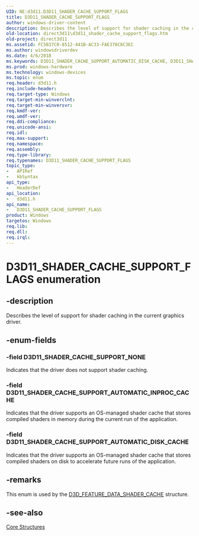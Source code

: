 ```yaml
---
UID: NE:d3d11.D3D11_SHADER_CACHE_SUPPORT_FLAGS
title: D3D11_SHADER_CACHE_SUPPORT_FLAGS
author: windows-driver-content
description: Describes the level of support for shader caching in the current graphics driver.
old-location: direct3d11\d3d11_shader_cache_support_flags.htm
old-project: direct3d11
ms.assetid: FC5B37C0-8512-441B-AC33-FAE378C8C3EC
ms.author: windowsdriverdev
ms.date: 4/6/2018
ms.keywords: D3D11_SHADER_CACHE_SUPPORT_AUTOMATIC_DISK_CACHE, D3D11_SHADER_CACHE_SUPPORT_AUTOMATIC_INPROC_CACHE, D3D11_SHADER_CACHE_SUPPORT_FLAGS, D3D11_SHADER_CACHE_SUPPORT_FLAGS enumeration [Direct3D 11], D3D11_SHADER_CACHE_SUPPORT_NONE, d3d11/D3D11_SHADER_CACHE_SUPPORT_AUTOMATIC_DISK_CACHE, d3d11/D3D11_SHADER_CACHE_SUPPORT_AUTOMATIC_INPROC_CACHE, d3d11/D3D11_SHADER_CACHE_SUPPORT_FLAGS, d3d11/D3D11_SHADER_CACHE_SUPPORT_NONE, direct3d11.d3d11_shader_cache_support_flags
ms.prod: windows-hardware
ms.technology: windows-devices
ms.topic: enum
req.header: d3d11.h
req.include-header: 
req.target-type: Windows
req.target-min-winverclnt: 
req.target-min-winversvr: 
req.kmdf-ver: 
req.umdf-ver: 
req.ddi-compliance: 
req.unicode-ansi: 
req.idl: 
req.max-support: 
req.namespace: 
req.assembly: 
req.type-library: 
req.typenames: D3D11_SHADER_CACHE_SUPPORT_FLAGS
topic_type:
-	APIRef
-	kbSyntax
api_type:
-	HeaderDef
api_location:
-	d3d11.h
api_name:
-	D3D11_SHADER_CACHE_SUPPORT_FLAGS
product: Windows
targetos: Windows
req.lib: 
req.dll: 
req.irql: 
---
```


# D3D11_SHADER_CACHE_SUPPORT_FLAGS enumeration


## -description


Describes the level of support for shader caching in the current graphics driver.


## -enum-fields




### -field D3D11_SHADER_CACHE_SUPPORT_NONE

Indicates that the driver does not support shader caching.


### -field D3D11_SHADER_CACHE_SUPPORT_AUTOMATIC_INPROC_CACHE

Indicates that the driver supports an OS-managed shader cache that stores compiled shaders in memory during the current run of the application.


### -field D3D11_SHADER_CACHE_SUPPORT_AUTOMATIC_DISK_CACHE

Indicates that the driver supports an OS-managed shader cache that stores compiled shaders on disk to accelerate future runs of the application.


## -remarks



This enum is used by the <a href="direct3d11d3d11_feature_data_shader_cache">D3D_FEATURE_DATA_SHADER_CACHE</a> structure.




## -see-also




<a href="https://msdn.microsoft.com/2a45182a-7114-4075-b8b8-147f52fe7aa9">Core Structures</a>
 

 

